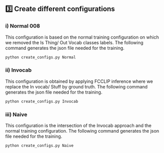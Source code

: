 ## 3️⃣ Create different configurations 

### i) Normal 008
This configuration is based on the normal training configuration on which we removed the Is Thing/ Out Vocab classes labels. 
The following command generates the json file needed for the training.

```python
python create_configs.py Normal
```
### ii) Invocab
This configuration is obtained by applying FCCLIP inference where we replace the In vocab/ Stuff by ground truth.
The following command generates the json file needed for the training.

```python
python create_configs.py Invocab
```
### iii) Naive 
This configuration is the intersection of the Invocab approach and the normal training configuration.
The following command generates the json file needed for the training.

```python
python create_configs.py Naive
```